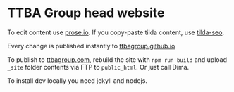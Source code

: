 # TTBA Group head website

To edit content use [prose.io](https://prose.io). If you copy-paste tilda content, use [tilda-seo](https://ttbagroup.github.io/tilda-seo).

Every change is published instantly to [ttbagroup.github.io](http://ttbagroup.github.io)

To publish to [ttbagroup.com](https://ttbagroup.com), rebuild the site with `npm run build` and upload `_site` folder contents via FTP to `public_html`. Or just call Dima.

To install dev locally you need jekyll and nodejs.
